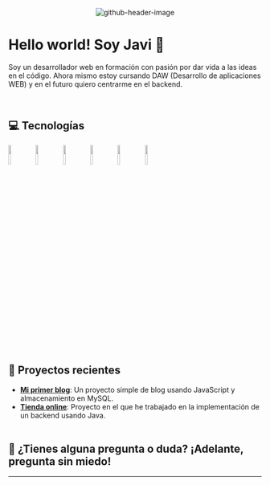 <p align="center">
  <img src="https://github.com/user-attachments/assets/558cebbb-5c43-45dd-ab56-681165dc0522" alt="github-header-image">
</p>



# Hello world! Soy Javi 👋

<div class="github-introduction">

Soy un desarrollador web en formación con pasión por dar vida a las ideas en el código. Ahora mismo estoy cursando DAW (Desarrollo de aplicaciones WEB) y en el futuro quiero centrarme en el backend.


</div>
<br>

## 💻 Tecnologías

<div class="badges-intro">
<code><img width="10%" src="https://www.vectorlogo.zone/logos/w3_html5/w3_html5-ar21.svg"></code>
<code><img width="10%" src="https://www.vectorlogo.zone/logos/netlifyapp_watercss/netlifyapp_watercss-ar21.svg"></code>
<code><img width="10%" src="https://www.vectorlogo.zone/logos/mysql/mysql-ar21.svg"></code>
<code><img width="10%" src="https://www.vectorlogo.zone/logos/java/java-ar21.svg"></code>
<code><img width="10%" src="https://www.vectorlogo.zone/logos/git-scm/git-scm-ar21.svg"></code>
<code><img width="10%" src="https://www.vectorlogo.zone/logos/github/github-ar21.svg"></code>


</div>
<br>

## 📂 Proyectos recientes

- **[Mi primer blog](https://github.com/javi/mi-primer-blog)**: Un proyecto simple de blog usando JavaScript y almacenamiento en MySQL.
- **[Tienda online](https://github.com/javi/tienda-online)**: Proyecto en el que he trabajado en la implementación de un backend usando Java.
<br><br>
## 💬 ¿Tienes alguna pregunta o duda? ¡Adelante, pregunta sin miedo!




---
